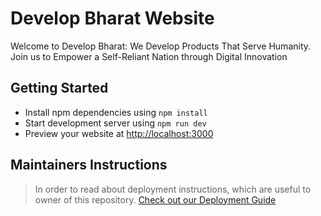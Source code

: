 # Develop Bharat Website

Welcome to Develop Bharat: We Develop Products That Serve Humanity. Join us to Empower a Self-Reliant Nation through Digital Innovation

## Getting Started

- Install npm dependencies using `npm install`
- Start development server using `npm run dev`
- Preview your website at [http://localhost:3000](http://localhost:3000)

## Maintainers Instructions

> In order to read about deployment instructions, which are useful to owner of this repository. [Check out our Deployment Guide](./DEPLOYMENT.md)
